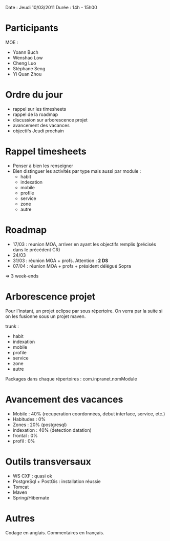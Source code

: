 Date : Jeudi 10/03/2011
Durée : 14h - 15h00

# Participants #

MOE :
  * Yoann Buch
  * Wenshao Low
  * Cheng Luo
  * Stéphane Seng
  * Yi Quan Zhou

# Ordre du jour #

  * rappel sur les timesheets
  * rappel de la roadmap
  * discussion sur arborescence projet
  * avancement des vacances
  * objectifs Jeudi prochain

# Rappel timesheets #

  * Penser à bien les renseigner
  * Bien distinguer les activités par type mais aussi par module :
    * habit
    * indexation
    * mobile
    * profile
    * service
    * zone
    * autre

# Roadmap #

  * 17/03 : reunion MOA, arriver en ayant les objectifs remplis (précisés dans le précédent CR)
  * 24/03
  * 31/03 : réunion MOA + profs. Attention : **2 DS**
  * 07/04 : réunion MOA + profs + président délégué Sopra

=> 3 week-ends

# Arborescence projet #

Pour l'instant, un projet eclipse par sous répertoire.
On verra par la suite si on les fusionne sous un projet maven.

trunk :
  * habit
  * indexation
  * mobile
  * profile
  * service
  * zone
  * autre

Packages dans chaque répertoires : com.inpranet.nomModule

# Avancement des vacances #

  * Mobile : 40% (recuperation coordonnées, debut interface, service, etc.)
  * Habitudes : 0%
  * Zones : 20% (postgresql)
  * indexation : 40% (detection datation)
  * frontal : 0%
  * profil : 0%

# Outils transversaux #

  * WS CXF : quasi ok
  * PostgreSql + PostGis : installation réussie
  * Tomcat
  * Maven
  * Spring/Hibernate

# Autres #

Codage en anglais. Commentaires en français.